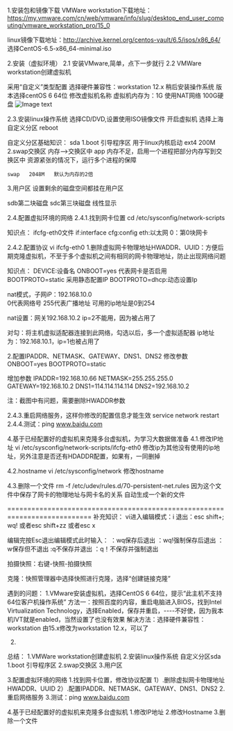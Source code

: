 
1.安装包和镜像下载
VMWare workstation下载地址：
https://my.vmware.com/cn/web/vmware/info/slug/desktop_end_user_computing/vmware_workstation_pro/15_0

linux镜像下载地址：http://archive.kernel.org/centos-vault/6.5/isos/x86_64/
选择CentOS-6.5-x86_64-minimal.iso  

2.安装（虚拟环境）
2.1 安装VMware,简单，点下一步就行
2.2 VMWare workstation创建虚拟机

采用“自定义”类型配置
选择硬件兼容性：workstation 12.x
稍后安装操作系统
版本选择centOS 6 64位
修改虚拟机名称
虚拟机内存为：1G
使用NAT网络
100G硬盘
![Image text](https://raw.githubusercontent.com/musictaste/java/master/image/1.png)


















2.3.安装linux操作系统
选择CD/DVD,设置使用ISO镜像文件
开启虚拟机
选择上海
自定义分区
reboot
















自定义分区基础知识：
sda
1.boot 引导程序区
    用于linux内核启动
    ext4 200M
2.swap交换区
    内存-->交换区中
    app  内存不足，启用一个进程把部分内存写到交换区中
    资源紧张的情况下，运行多个进程的保障

    swap   2048M   默认为内存的2倍
3.用户区
    设置剩余的磁盘空间都挂在用户区

sdb第二块磁盘
sdc第三块磁盘
线性显示


2.4.配置虚拟环境的网络
2.4.1.找到网卡位置
cd /etc/sysconfig/network-scripts

知识点：
ifcfg-eth0文件
if:interface
cfg:config
eth:以太网
0：第0块网卡

2.4.2.配置协议
vi ifcfg-eth0
1.删除虚拟网卡物理地址HWADDR、UUID：方便后期克隆虚拟机，不至于多个虚拟机之间有相同的网卡物理地址，防止出现网络问题

知识点：
DEVICE:设备名
ONBOOT=yes 代表网卡是否启用
BOOTPROTO=static  采用静态配置IP
BOOTPROTO=dhcp:动态设置Ip

nat模式，子网iP：192.168.10.0  
0代表网络号
255代表广播地址
可用的ip地址是0到254


nat设置：网关192.168.10.2
ip=2不能用，因为被占用了


对勾：将主机虚拟适配器连接到此网络，勾选以后，多一个虚拟适配器
ip地址为：192.168.10.1，ip=1也被占用了


2.配置IPADDR、NETMASK、GATEWAY、DNS1、DNS2
修改参数
ONBOOT=yes 
BOOTPROTO=static  

增加参数
IPADDR=192.168.10.66
NETMASK=255.255.255.0
GATEWAY=192.168.10.2
DNS1=114.114.114.114
DNS2=192.168.10.2


注：截图中有问题，需要删除HWADDR参数


2.4.3.重启网络服务，这样你修改的配置信息才能生效
service network restart
2.4.4.测试：ping www.baidu.com




4.基于已经配置好的虚拟机来克隆多台虚拟机，为学习大数据做准备
4.1.修改IP地址
vi /etc/sysconfig/network-scripts/ifcfg-eth0
修改ip为其他没有使用的ip地址，另外注意是否还有HDADDR配置，如果有，一同删掉

4.2.hostname
vi /etc/sysconfig/network
修改hostname


4.3.删除一个文件
rm -f /etc/udev/rules.d/70-persistent-net.rules
因为这个文件中保存了网卡的物理地址与网卡名的关系
自动生成一个新的文件




===========================================================================
补充知识：
vi进入编辑模式：i
退出：esc      shift+;     wq!
或者esc shift+zz
或者esc x 


编辑完按Esc退出编辑模式此时输入：
：wq保存后退出
：wq!强制保存后退出
：w保存但不退出
:q不保存并退出
：q！不保存并强制退出


拍摄快照：右键-快照-拍摄快照

克隆：快照管理器中选择快照进行克隆，选择“创建链接克隆”


遇到的问题：
1.VMware安装虚拟机，选择CentOS 6 64位，提示“此主机不支持64位客户机操作系统”
方法一：按照百度的内容，重启电脑进入BIOS，找到Intel Virtualization Technology，选择Enabled，保存并重启，----不好使，因为我本机IVT就是enabled，当然设置了也没有效果
解决方法：选择硬件兼容性：workstation 由15.x修改为workstation 12.x，可以了

2.
总结：
1.VMWare workstation创建虚拟机
2.安装linux操作系统
自定义分区sda
1.boot 引导程序区
2.swap交换区
3.用户区

3.配置虚拟环境的网络
1.找到网卡位置，修改协议配置
1）.删除虚拟网卡物理地址HWADDR、UUID
2）.配置IPADDR、NETMASK、GATEWAY、DNS1、DNS2
2.重启网络服务
3.测试：ping www.baidu.com

4.基于已经配置好的虚拟机来克隆多台虚拟机
1.修改IP地址
2.修改Hostname
3.删除一个文件
